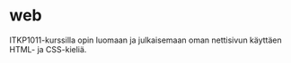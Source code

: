 # web
ITKP1011-kurssilla opin luomaan ja julkaisemaan oman nettisivun käyttäen HTML- ja CSS-kieliä.
